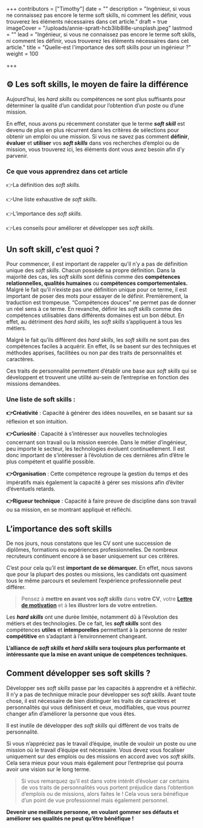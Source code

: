 +++
contributors = ["Timothy"]
date = ""
description = "Ingénieur, si vous ne connaissez pas encore le terme soft skills, ni comment les définir, vous trouverez les éléments nécessaires dans cet article."
draft = true
imageCover = "/uploads/annie-spratt-hcb3lib8l8e-unsplash.jpeg"
lastmod = ""
lead = "Ingénieur, si vous ne connaissez pas encore le terme soft skills, ni comment les définir, vous trouverez les éléments nécessaires dans cet article."
title = "Quelle-est l'importance des soft skills pour un ingénieur ?"
weight = 100

+++
## ⚙️ Les soft skills, le moyen de faire la différence

Aujourd’hui, les _hard skills_ ou compétences ne sont plus suffisants pour déterminer la qualité d’un candidat pour l’obtention d’un poste ou d’une mission.

En effet, nous avons pu récemment constater que le terme **_soft skill_** est devenu de plus en plus récurrent dans les critères de sélections pour obtenir un emploi ou une mission. Si vous ne savez pas comment **définir**, **évaluer** et **utiliser** vos **_soft skills_** dans vos recherches d’emploi ou de mission, vous trouverez ici, les éléments dont vous avez besoin afin d’y parvenir.

### Ce que vous apprendrez dans cet article

👉La définition des _soft skills._

👉Une liste exhaustive de _soft skills._

👉L’importance des _soft skills._

👉Les conseils pour améliorer et développer ses _soft skills._

## Un soft skill, c’est quoi ?

Pour commencer, il est important de rappeler qu’il n’y a pas de définition unique des _soft skills_. Chacun possède sa propre définition. Dans la majorité des cas, les _soft skills_ sont définis comme des **compétences relationnelles, qualités humaines** ou **compétences comportementales.** Malgré le fait qu’il n’existe pas une définition unique pour ce terme, il est important de poser des mots pour essayer de le définir. Premièrement, la traduction est trompeuse. “Compétences douces” ne permet pas de donner un réel sens à ce terme. En revanche, définir les _soft skills_ comme des compétences utilisables dans différents domaines est un bon début. En effet, au détriment des _hard skills_, les _soft skills_ s’appliquent à tous les métiers.

Malgré le fait qu’ils diffèrent des _hard skills_, les _soft skills_ ne sont pas des compétences faciles à acquérir. En effet, ils se basent sur des techniques et méthodes apprises, facilitées ou non par des traits de personnalités et caractères.

Ces traits de personnalité permettent d’établir une base aux _soft skills_ qui se développent et trouvent une utilité au-sein de l’entreprise en fonction des missions demandées.

### Une liste de soft skills :

**👉Créativité** : Capacité à générer des idées nouvelles, en se basant sur sa réflexion et son intuition.

**👉Curiosité** : Capacité à s’intéresser aux nouvelles technologies concernant son travail ou la mission exercée. Dans le métier d’ingénieur, peu importe le secteur, les technologies évoluent continuellement. Il est donc important de s’intéresser à l’évolution de ces dernières afin d’être le plus compétent et qualifié possible.

**👉Organisation** : Cette compétence regroupe la gestion du temps et des impératifs mais également la capacité à gérer ses missions afin d’éviter d’éventuels retards.

**👉Rigueur technique** : Capacité à faire preuve de discipline dans son travail ou sa mission, en se montrant appliqué et réfléchi.

## L’importance des soft skills

De nos jours, nous constatons que les CV sont une succession de diplômes, formations ou expériences professionnelles. De nombreux recruteurs continuent encore à se baser uniquement sur ces critères.

C’est pour cela qu’il est **important de se démarquer.** En effet, nous savons que pour la plupart des postes ou missions, les candidats ont quasiment tous le même parcours et seulement l’expérience professionnelle peut différer.

> Pensez à **mettre en avant vos _soft skills_** dans **votre CV**, votre [**Lettre de motivation**](https://ressources.yalink.fr/blog/comment-%C3%A9crire-une-lettre-de-motivation-pour-un-ing%C3%A9nieur/ "Comment écrire une lettre de motivation pour un ingénieur ?") et à **les illustrer lors de votre entretien.**

Les **_hard skills_** ont une durée limitée, notamment dû à l’évolution des métiers et des technologies. De ce fait, les **_soft skills_** sont des compétences **utiles** et **intemporelles** permettant à la personne de rester **compétitive** en s’adaptant à l’environnement changeant.

**L’alliance de _soft skills_ et _hard skills_ sera toujours plus performante et intéressante que la mise en avant unique de compétences techniques.**

## Comment développer ses soft skills ?

Développer ses _soft skills_ passe par les capacités à apprendre et à réfléchir. Il n’y a pas de technique miracle pour développer ses _soft skills_. Avant toute chose, il est nécessaire de bien distinguer les traits de caractères et personnalités qui vous définissent et ceux, modifiables, que vous pourrez changer afin d’améliorer la personne que vous êtes.

Il est inutile de développer des _soft skills_ qui diffèrent de vos traits de personnalité.

Si vous n’appréciez pas le travail d’équipe, inutile de vouloir un poste ou une mission où le travail d’équipe est nécessaire. Vous devez vous focaliser uniquement sur des emplois ou des missions en accord avec vos _soft skills_. Cela sera mieux pour vous mais également pour l’entreprise qui pourra avoir une vision sur le long terme.

> Si vous remarquez qu’il est dans votre intérêt d’évoluer car certains de vos traits de personnalités vous portent préjudice dans l’obtention d’emplois ou de missions, alors faites le ! Cela vous sera bénéfique d’un point de vue professionnel mais également personnel.

**Devenir une meilleure personne, en voulant gommer ses défauts et améliorer ses qualités ne peut qu’être bénéfique !**